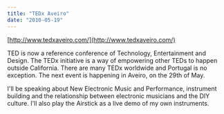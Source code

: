 ```yaml
---
title: "TEDx Aveiro"
date: "2010-05-19"
---
```

[http://www.tedxaveiro.com/](http://www.tedxaveiro.com/)

TED is now a reference conference of Technology, Entertainment and Design. The TEDx initiative is a way of empowering other TEDs to happen outside California. There are many TEDx worldwide and Portugal is no exception. The next event is happening in Aveiro, on the 29th of May.

I'll be speaking about New Electronic Music and Performance, instrument building and the relationship between electronic musicians and the DIY culture. I'll also play the Airstick as a live demo of my own instruments.
